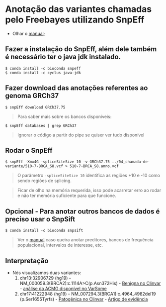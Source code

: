 # Anotação das variantes chamadas pelo Freebayes utilizando SnpEff

* Olhar o [manual](http://snpeff.sourceforge.net/SnpEff_manual.html#cmdline);

## Fazer a instalação do SnpEff, além dele também é necessário ter o java jdk instalado.

```
$ conda install -c bioconda snpeff
$ conda install -c cyclus java-jdk
```

## Fazer download das anotações referentes ao genoma GRCh37

```
$ snpEff download GRCh37.75
```

> Para saber mais sobre os bancos disponíveis:

```
$ snpEff databases | grep GRCh37
```

> Ignorar o código a partir do pipe se quiser ver tudo disponível

## Rodar o SnpEff

```
$ snpEff -Xmx4G -spliceSiteSize 10 -v GRCh37.75 ../04_chamada-de-variante/510-7-BRCA_S8.vcf > 510-7-BRCA_S8.anno.vcf
```

> O parâmetro `-spliceSiteSize 10` identifica as regiões +10 e -10 como sendo regiões de splicing.

> Ficar de olho na memória requerida, isso pode acarretar erro ao rodar e não ter memória suficiente para que funcione.

## Opcional - Para anotar outros bancos de dados é preciso usar o SnpSift

```
$ conda install -c bioconda snpsift
```

> Ver o [manual](http://snpeff.sourceforge.net/SnpSift.html#intro) caso queira anotar preditores, bancos de frequência populacional, intervalos de interesse, etc.

## Interpretação

* Nós visualizamos duas variantes:
  1. chr13:32906729 (hg19) - NM_000059.3(BRCA2):c.1114A>C(p.Asn372His) - [Benigna no Clinvar](https://www.ncbi.nlm.nih.gov/clinvar/RCV000009916.7/) - [análise da ACMG disponível no VarSome](https://varsome.com/variant/hg19/NM_000059.3(BRCA2)%3Ac.1114A%3EC)
  2. chr17:41222948 (hg19) - NM_007294.3(BRCA1):c.4964_4982del19 (p.Ser1655Tyrfs) - [Patogênica no Clinvar](https://www.ncbi.nlm.nih.gov/clinvar/variation/37616/) - [Artigo de evidência](https://link.springer.com/article/10.1007/s13167-010-0037-y)

